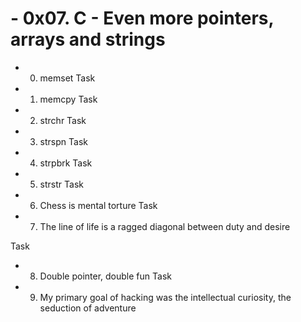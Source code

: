 # - 0x07. C - Even more pointers, arrays and strings
- 0. memset Task
- 1. memcpy Task
- 2. strchr Task
- 3. strspn Task
- 4. strpbrk Task
- 5. strstr Task
- 6. Chess is mental torture Task
- 7. The line of life is a ragged diagonal between duty and desire

 Task
- 8. Double pointer, double fun Task
- 9. My primary goal of hacking was the intellectual curiosity, the seduction of adventure
